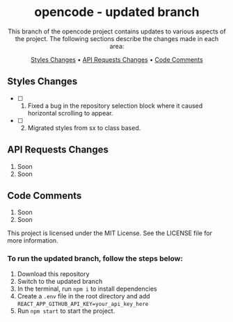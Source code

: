 <h1 align="center">opencode - updated branch</h1>


<p align="center">
  This branch of the opencode project contains updates to various aspects of the project. The following sections describe the changes made in each area:
</p>

<p align="center">
  <a href="#styles-changes">Styles Changes</a> •
  <a href="#API-Requests-Changes">API Requests Changes</a> •
  <a href="#Code-Comments">Code Comments</a>
</p>

## Styles Changes

- [ ] 1. Fixed a bug in the repository selection block where it caused horizontal scrolling to appear.
- [ ] 2. Migrated styles from sx to class based.

## API Requests Changes

1. Soon
2. Soon

## Code Comments

1. Soon
2. Soon

This project is licensed under the MIT License. See the LICENSE file for more information.

### To run the updated branch, follow the steps below:
1. Download this repository
2. Switch to the updated branch
3. In the terminal, run `npm i` to install dependencies
4. Create a `.env` file in the root directory and add `REACT_APP_GITHUB_API_KEY=your_api_key_here`
5. Run `npm start` to start the project.
